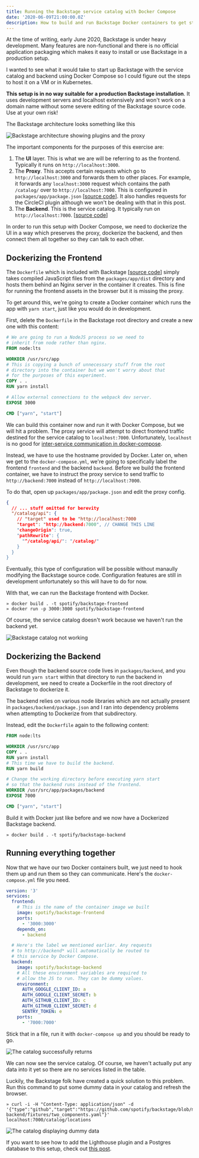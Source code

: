 ```yaml
---
title: Running the Backstage service catalog with Docker Compose
date: '2020-06-09T21:00:00.0Z'
description: How to build and run Backstage Docker containers to get started with the service catalog in Docker Compose.
---
```


At the time of writing, early June 2020, Backstage is under heavy development. Many features are non-functional and there is no official application packaging which makes it easy to install or use Backstage in a production setup.

I wanted to see what it would take to start up Backstage with the service catalog and backend using Docker Compose so I could figure out the steps to host it on a VM or in Kubernetes.

**This setup is in no way suitable for a production Backstage installation**. It uses development servers and localhost extensively and won't work on a domain name without some severe editing of the Backstage source code. Use at your own risk!

The Backstage architecture looks something like this

![Backstage architecture showing plugins and the proxy](./backstage-arch.png)

The important components for the purposes of this exercise are:

1. The **UI** layer. This is what we are will be referring to as the frontend. Typically it runs on `http://localhost:3000`.
2. The **Proxy**. This accepts certain requests which go to `http://localhost:3000` and forwards them to other places. For example, it forwards any `localhost:3000` request which contains the path `/catalog/` over to `http://localhost:7000`. This is configured in `packages/app/package.json` [[source code](https://github.com/spotify/backstage/blob/f44c609244182df9b877deda6224c78b11f1b170/packages/app/package.json#L68)]. It also handles requests for the CircleCI plugin although we won't be dealing with that in this post.
3. The **Backend**. This is the service catalog. It typically run on `http://localhost:7000`. [[source code](https://github.com/spotify/backstage/tree/f44c609244182df9b877deda6224c78b11f1b170/packages/backend)]

In order to run this setup with Docker Compose, we need to dockerize the UI in a way which preserves the proxy, dockerize the backend, and then connect them all together so they can talk to each other.

## Dockerizing the Frontend

The `Dockerfile` which is included with Backstage [[source code](https://github.com/spotify/backstage/blob/f44c609244182df9b877deda6224c78b11f1b170/Dockerfile)] simply takes compiled JavaScript files from the `packages/app/dist` directory and hosts them behind an Nginx server in the container it creates. This is fine for running the frontend assets in the browser but it is missing the proxy.

To get around this, we're going to create a Docker container which runs the app with `yarn start`, just like you would do in development.

First, delete the `Dockerfile` in the Backstage root directory and create a new one with this content:

```dockerfile
# We are going to run a NodeJS process so we need to
# inherit from node rather than nginx.
FROM node:lts

WORKDIR /usr/src/app
# This is copying a bunch of unnecessary stuff from the root
# directory into the container but we won't worry about that
# for the purposes of this experiment.
COPY . .
RUN yarn install

# Allow external connections to the webpack dev server.
EXPOSE 3000

CMD ["yarn", "start"]
```

We can build this container now and run it with Docker Compose, but we will hit a problem. The proxy service will attempt to direct frontend traffic destined for the service catalog to `localhost:7000`. Unfortunately, `localhost` is no good for [inter-service communication in docker-compose](https://docs.docker.com/compose/networking/).

Instead, we have to use the hostname provided by Docker. Later on, when we get to the `docker-compose.yml`, we're going to specifically label the frontend `frontend` and the backend `backend`. Before we build the frontend container, we have to instruct the proxy service to send traffic to `http://backend:7000` instead of `http://localhost:7000`.

To do that, open up `packages/app/package.json` and edit the proxy config.

```json
{
  // ... stuff omitted for berevity
  "/catalog/api": {
    // "target" used to be "http://localhost:7000
    "target": "http://backend:7000", // CHANGE THIS LINE
    "changeOrigin": true,
    "pathRewrite": {
      "^/catalog/api/": "/catalog/"
    }
  }
}
```

Eventually, this type of configuration will be possible without manaully modifying the Backstage source code. Configuration features are still in development unfortunately so this will have to do for now.

With that, we can run the Backstage frontend with Docker.

```shell
» docker build . -t spotify/backstage-frontend
» docker run -p 3000:3000 spotify/backstage-frontend
```

Of course, the service catalog doesn't work because we haven't run the backend yet.

![Backstage catalog not working](./backstage-frontend-docker.png)

## Dockerizing the Backend

Even though the backend source code lives in `packages/backend`, and you would run `yarn start` within that directory to run the backend in development, we need to create a Dockerfile in the root directory of Backstage to dockerize it.

The backend relies on various node libraries which are not actually present in `packages/backend/package.json` and I ran into dependency problems when attempting to Dockerize from that subdirectory.

Instead, edit the `Dockerfile` again to the following content:

```dockerfile
FROM node:lts

WORKDIR /usr/src/app
COPY . .
RUN yarn install
# This time we have to build the backend.
RUN yarn build

# Change the working directory before executing yarn start
# so that the backend runs instead of the frontend.
WORKDIR /usr/src/app/packages/backend
EXPOSE 7000

CMD ["yarn", "start"]
```

Build it with Docker just like before and we now have a Dockerized Backstage backend.

```shell
» docker build . -t spotify/backstage-backend
```

## Running everything together

Now that we have our two Docker containers built, we just need to hook them up and run them so they can communicate. Here's the `docker-compose.yml` file you need.

```yaml
version: '3'
services:
  frontend:
    # This is the name of the container image we built
    image: spotify/backstage-frontend
    ports:
      - '3000:3000'
    depends_on:
      - backend

  # Here's the label we mentioned earlier. Any requests
  # to http://backend* will automatically be routed to
  # this service by Docker Compose.
  backend:
    image: spotify/backstage-backend
    # All these environment variables are required to
    # allow the JS to run. They can be dummy values.
    environment:
      AUTH_GOOGLE_CLIENT_ID: a
      AUTH_GOOGLE_CLIENT_SECRET: b
      AUTH_GITHUB_CLIENT_ID: c
      AUTH_GITHUB_CLIENT_SECRET: d
      SENTRY_TOKEN: e
    ports:
      - '7000:7000'
```

Stick that in a file, run it with `docker-compose up` and you should be ready to go.

![The catalog successfully returns](./catalog-working.png)

We can now see the service catalog. Of course, we haven't actually put any data into it yet so there are no services listed in the table.

Luckily, the Backstage folk have created a quick solution to this problem. Run this command to put some dummy data in your catalog and refresh the browser.

```shell
» curl -i -H "Content-Type: application/json" -d '{"type":"github","target":"https://github.com/spotify/backstage/blob/master/plugins/catalog-backend/fixtures/two_components.yaml"}' localhost:7000/catalog/locations
```

![The catalog displaying dummy data](./with-dummy-data.png)

If you want to see how to add the Lighthouse plugin and a Postgres database to this setup, check out [this post](/backstage-docker-compose).
